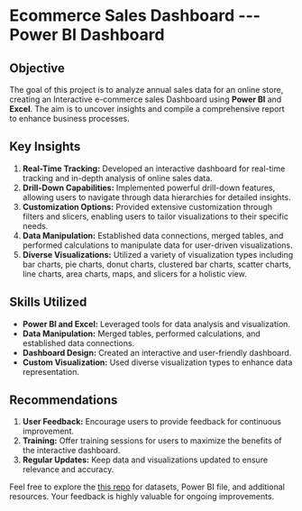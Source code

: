 # Ecommerce Sales Dashboard --- Power BI Dashboard

## Objective
The goal of this project is to analyze annual sales data for an online store, creating an Interactive e-commerce sales Dashboard using **Power BI** and **Excel**. The aim is to uncover insights and compile a comprehensive report to enhance business processes.

## Key Insights
1. **Real-Time Tracking:** Developed an interactive dashboard for real-time tracking and in-depth analysis of online sales data.
2. **Drill-Down Capabilities:** Implemented powerful drill-down features, allowing users to navigate through data hierarchies for detailed insights.
3. **Customization Options:** Provided extensive customization through filters and slicers, enabling users to tailor visualizations to their specific needs.
4. **Data Manipulation:** Established data connections, merged tables, and performed calculations to manipulate data for user-driven visualizations.
5. **Diverse Visualizations:** Utilized a variety of visualization types including bar charts, pie charts, donut charts, clustered bar charts, scatter charts, line charts, area charts, maps, and slicers for a holistic view.

## Skills Utilized
- **Power BI and Excel:** Leveraged tools for data analysis and visualization.
- **Data Manipulation:** Merged tables, performed calculations, and established data connections.
- **Dashboard Design:** Created an interactive and user-friendly dashboard.
- **Custom Visualization:** Used diverse visualization types to enhance data representation.

## Recommendations
1. **User Feedback:** Encourage users to provide feedback for continuous improvement.
2. **Training:** Offer training sessions for users to maximize the benefits of the interactive dashboard.
3. **Regular Updates:** Keep data and visualizations updated to ensure relevance and accuracy.

Feel free to explore the [this repo](https://github.com/HussainM899/Ecommerce-Sales-Dashboard-----Power-BI) for datasets, Power BI file, and additional resources. Your feedback is highly valuable for ongoing improvements.
